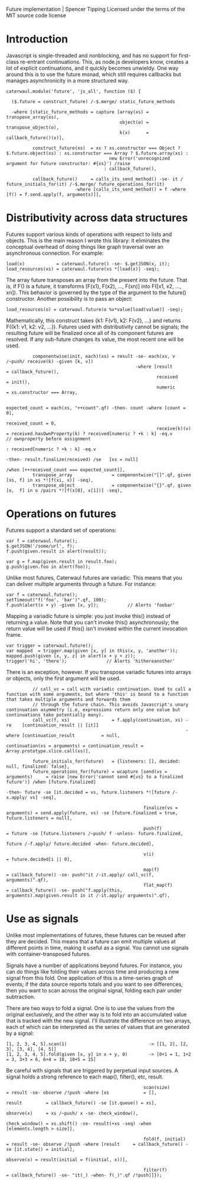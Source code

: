 Future implementation | Spencer Tipping
Licensed under the terms of the MIT source code license

# Introduction

Javascript is single-threaded and nonblocking, and has no support for first-class re-entrant continuations. This, as node.js developers know, creates a lot of explicit continuations, and it
quickly becomes unwieldy. One way around this is to use the future monad, which still requires callbacks but manages asynchronicity in a more structured way.

    caterwaul.module('future', 'js_all', function ($) {

      ($.future = construct_future) /-$.merge/ static_future_methods

      -where [static_future_methods = capture [array(xs) = transpose_array(xs),
                                               object(o) = transpose_object(o),
                                               k(x)      = callback_future()(x)],

              construct_future(xs)  = xs ? xs.constructor === Object ? $.future.object(xs) : xs.constructor === Array ? $.future.array(xs) :
                                           new Error('unrecognized argument for future constructor: #{xs}') /raise
                                         : callback_future(),

              callback_future()     = calls_its_send_method() -se- it / future_initials_for(it) /-$.merge/ future_operations_for(it)
                              -where [calls_its_send_method() = f -where [f() = f.send.apply(f, arguments)]],

# Distributivity across data structures

Futures support various kinds of operations with respect to lists and objects. This is the main reason I wrote this library: it eliminates the conceptual overhead of doing things like graph
traversal over an asynchronous connection. For example:

    load(x)            = caterwaul.future() -se- $.getJSON(x, it);
    load_resources(xs) = caterwaul.future(xs *[load(x)] -seq);

The array future transposes an array from the present into the future. That is, if F() is a future, it transforms [F(x1), F(x2), ..., F(xn)] into F([x1, x2, ..., xn]). This behavior is
governed by the type of the argument to the future() constructor. Another possibility is to pass an object:

    load_resources(o) = caterwaul.future(o %v*value[load(value)] -seq);

Mathematically, this construct takes {k1: F(v1), k2: F(v2), ...} and returns F({k1: v1, k2: v2, ...}). Futures used with distributivity cannot be signals; the resulting future will be
finalized once all of its component futures are resolved. If any sub-future changes its value, the most recent one will be used.

              componentwise(init, each)(xs) = result -se- each(xs, v /~push/ receive(k) -given [k, v])
                                                     -where [result         = callback_future(),
                                                             received       = init(),
                                                             numeric        = xs.constructor === Array,

                                                             expected_count = each(xs, "++count".qf) -then- count -where [count = 0],
                                                             received_count = 0,
                                                             receive(k)(v)  = received.hasOwnProperty(k) ? received[numeric ? +k : k] -eq.v         // ownproperty before assignment
                                                                                                         : received[numeric ? +k : k] -eq.v
                                                                                                           -then- result.finalize(received) /se   [xs = null]
                                                                                                                                            /when [++received_count === expected_count]],
              transpose_array               = componentwise("[]".qf, given [xs, f] in xs *![f(xi, x)] -seq),
              transpose_object              = componentwise("{}".qf, given [o,  f] in o /pairs *![f(x[0], x[1])] -seq),

# Operations on futures

Futures support a standard set of operations:

    var f = caterwaul.future();
    $.getJSON('/some/url', f);
    f.push(given.result in alert(result));

    var g = f.map(given.result in result.foo);
    g.push(given.foo in alert(foo));

Unlike most futures, Caterwaul futures are variadic. This means that you can deliver multiple arguments through a future. For instance:

    var f = caterwaul.future();
    setTimeout("f('foo', 'bar')".qf, 100);
    f.push(alert(x + y) -given [x, y]);           // Alerts 'foobar'

Mapping a variadic future is simple: you just invoke this() instead of returning a value. Note that you can't invoke this() asynchronously; the return value will be used if this() isn't
invoked within the current invocation frame.

    var trigger = caterwaul.future();
    var mapped  = trigger.map(given [x, y] in this(x, y, 'another'));
    mapped.push(given [x, y, z] in alert(x + y + z));
    trigger('hi', 'there');               // Alerts 'hithereanother'

There is an exception, however. If you transpose variadic futures into arrays or objects, only the first argument will be used.

              // call_vc = call with variadic continuation. Used to call a function with some arguments, but where 'this' is bound to a function that takes multiple arguments and forwards them
              // through the future chain. This avoids Javascript's unary continuation asymmetry (i.e, expressions return only one value but continuations take potentially many).
              call_vc(f, xs)                = f.apply(continuation, xs) -re    [continuation_result || [it]]
                                                                        -where [continuation_result          = null,
                                                                                continuation(xs = arguments) = continuation_result = Array.prototype.slice.call(xs)],

              future_initials_for(future)   = {listeners: [], decided: null, finalized: false},
              future_operations_for(future) = wcapture [send(vs = arguments)     = raise [new Error('cannot send #{vs} to a finalized future')] /when [future.finalized]
                                                                                   -then- future -se [it.decided = vs, future.listeners *![future /-x.apply/ vs] -seq],

                                                        finalize(vs = arguments) = send.apply(future, vs) -se [future.finalized = true, future.listeners = null],

                                                        push(f)                  = future -se [future.listeners /~push/ f -unless- future.finalized,
                                                                                               future /-f.apply/ future.decided -when- future.decided],

                                                        v(i)                     = future.decided[i || 0],

                                                        map(f)                   = callback_future() -se- push("it /-it.apply/ call_vc(f, arguments)".qf),
                                                        flat_map(f)              = callback_future() -se- push("f.apply(this, arguments).map(given.result in it /-it.apply/ arguments)".qf),

# Use as signals

Unlike most implementations of futures, these futures can be reused after they are decided. This means that a future can emit multiple values at different points in time, making it useful as a
signal. You cannot use signals with container-transposed futures.

Signals have a number of applications beyond futures. For instance, you can do things like folding their values across time and producing a new signal from this fold. One application of this
is a time-series graph of events; if the data source reports totals and you want to see differences, then you want to scan across the original signal, folding each pair under subtraction.

There are two ways to fold a signal. One is to use the values from the original exclusively, and the other way is to fold into an accumulated value that is tracked with the new signal. I'll
illustrate the difference on two arrays, each of which can be interpreted as the series of values that are generated by a signal:

    [1, 2, 3, 4, 5].scan(1)                               -> [[1, 2], [2, 3], [3, 4], [4, 5]]
    [1, 2, 3, 4, 5].fold(given [x, y] in x + y, 0)        -> [0+1 = 1, 1+2 = 3, 3+3 = 6, 6+4 = 10, 10+5 = 15]

Be careful with signals that are triggered by perpetual input sources. A signal holds a strong reference to each map(), filter(), etc, result.

                                                        scan(size)           = result -se- observe /!push -where [xs             = [],
                                                                                                                  result         = callback_future() -se [it.queue() = xs],
                                                                                                                  observe(x)     = xs /~push/ x -se- check_window(),
                                                                                                                  check_window() = xs.shift() -se- result(+xs -seq) -when [elements.length > size]],

                                                        fold(f, initial)     = result -se- observe /!push -where [result     = callback_future() -se [it.state() = initial],
                                                                                                                  observe(x) = result(initial = f(initial, x))],

                                                        filter(f)            = callback_future() -se- "it(_) -when- f(_)".qf /!push]]});